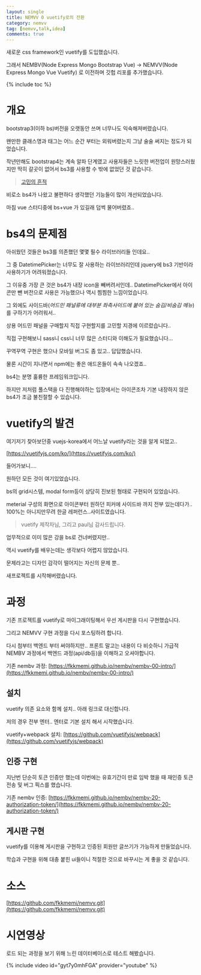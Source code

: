 ```yaml
---
layout: single
title: NEMVV 0 vuetify로의 전환
category: nemvv
tag: [nemvv,talk,idea]
comments: true
---
```


새로운 css framework인 vuetify를 도입했습니다.

그래서 NEMBV(Node Express Mongo Bootstrap Vue) -> NEMVV(Node Express Mongo Vue Vuetify) 로 이전하며 깃헙 리포를 추가했습니다.

{% include toc %}

# 개요

bootstrap3(이하 bs)버전을 오랫동안 쓰며 너무나도 익숙해져버렸습니다.

왠만한 클래스명과 태그는 어느 순간 부터는 외워버렸는지 그냥 술술 써지는 정도가 되었습니다.

작년만해도 bootstrap4는 계속 알파 단계였고 사용자들은 느릿한 버전업이 원망스러웠지만 딱히 갈곳이 없어서 bs3를 사용할 수 밖에 없었던 것 같습니다.

> [고민의 흔적](https://fkkmemi.github.io/talk/bootstrap-alternative/)

비로소 bs4가 나왔고 불편하다 생각했던 기능들이 많이 개선되었습니다.

마침 vue 스터디중에 bs+vue 가 있길래 덥썩 물어버렸죠..

# bs4의 문제점

아쉬웠던 것들은 bs3를 의존했던 몇몇 필수 라이브러리들 인데요..

그 중 DatetimePicker는 너무도 잘 사용하는 라이브러리인데 jquery에 bs3 기반이라 사용하기가 어려워졌습니다.

그 이유중 가장 큰 것은 bs4가 내장 icon을 빼버려서인데.. DatetimePicker에서 아이콘만 뺀 버전으로 사용은 가능했으나 역시 찜찜한 느낌이었습니다.

그 외에도 사이드바(*어드민 패널류에 대부분 좌측사이드에 붙어 있는 숨김/비숨김 메뉴*)를 구하기가 어려워서..

상용 어드민 패널을 구매할지 직접 구현할지를 고민할 지경에 이르렀습니다..

직접 구현해보니 sass니 css니 너무 많은 스터디와 이해도가 필요했습니다...

꾸역꾸역 구현은 했으나 모바일 버그도 좀 있고.. 답답했습니다.

물론 시간이 지나면서 npm에는 좋은 애드온들이 속속 나오겠죠..

bs4는 분명 훌륭한 프레임워크입니다. 

하지만 저처럼 풀스택을 다 진행해야하는 입장에서는 아이콘조차 기본 내장하지 않은 bs4가 조금 불친절할 수 있습니다. 

# vuetify의 발견

여기저기 찾아보던중 vuejs-korea에서 어느날 vuetify라는 것을 알게 되었고..

[https://vuetifyjs.com/ko/](https://vuetifyjs.com/ko/)

들어가보니....

원하던 모든 것이 여기있었습니다.

bs의 grid시스템, modal form등이 상당히 진보된 형태로 구현되어 있었습니다.

meterial 구성의 화면으로 아이콘부터 원하던 피커에 사이드바 까지 전부 있는데다가.. 100%는 아니지만무려 한글 레퍼런스..사이트였습니다.

> vuetify 제작자님, 그리고 paul님 감사드립니다.

업무적으로 이미 많은 강을 bs로 건너버렸지만..

역시 vuetify를 배우는데는 생각보다 어렵지 않았습니다.
 
문제라고는 디자인 감각이 떨어지는 자신의 문제 뿐..

새프로젝트를 시작해버렸습니다.

# 과정

기존 프로젝트를 vuetify로 마이그래이팅해서 우선 게시판을 다시 구현했습니다. 

그리고 NEMVV 구현 과정을 다시 포스팅하려 합니다.

다시 첨부터 백엔드 부터 써야하지만.. 프론트 말고는 내용이 다 비슷하니 가급적 NEMBV 과정에서 백엔드 과정(api/db등)을 이해하고 오셔야합니다.

기존 nembv 과정: [https://fkkmemi.github.io/nembv/nembv-00-intro/](https://fkkmemi.github.io/nembv/nembv-00-intro/) 

## 설치

vuetify 의존 요소와 함께 설치.. 아래 링크로 대신합니다.

저의 경우 전부 엔터.. 엔터로 기본 설치 해서 시작했습니다.

vuetify+webpack 설치: [https://github.com/vuetifyjs/webpack](https://github.com/vuetifyjs/webpack)

## 인증 구현

지난번 단순히 토큰 인증만 했는데 이번에는 유효기간이 만료 임박 했을 때 재인증 토큰 전송 및 버그 픽스를 했습니다.

기존 nembv 인증: [https://fkkmemi.github.io/nembv/nembv-20-authorization-token/](https://fkkmemi.github.io/nembv/nembv-20-authorization-token/)

## 게시판 구현

vuetify를 이용해 게시판을 구현하고 인증된 회원만 글쓰기가 가능하게 만들었습니다. 

학습과 구현을 위해 대충 붙힌 ui들이니 적절한 것으로 바꾸시는 게 좋을 것 같습니다.

# 소스

[https://github.com/fkkmemi/nemvv.git](https://github.com/fkkmemi/nemvv.git) 

# 시연영상
  
로드 되는 과정을 보기 위해 느린 데이터베이스로 테스트 해봤습니다.
  
{% include video id="gyt7y0mhFGA" provider="youtube" %}    